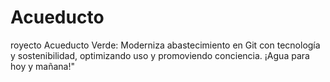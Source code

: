 # Acueducto
royecto Acueducto Verde: Moderniza abastecimiento en Git con tecnología y sostenibilidad, optimizando uso y promoviendo conciencia. ¡Agua para hoy y mañana!"
